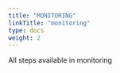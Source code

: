 ```yaml
---
title: "MONITORING"
linkTitle: "monitoring"
type: docs
weight: 2
---
```


All steps available in monitoring
